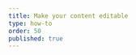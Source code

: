 ```yaml
---
title: Make your content editable
type: how-to
order: 50
published: true
---
```


<section id=anymod-ldnoo></section>

<script project="8PP6M2" src="https://cdn.anymod.com/v1"></script>
